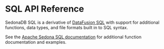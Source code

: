 
# SQL API Reference

SedonaDB SQL is a derivative of [DataFusion SQL](https://datafusion.apache.org/user-guide/sql/index.html)
with support for additional functions, data types, and file formats built in to SQL syntax.

See the [Apache Sedona SQL documentation](https://sedona.apache.org/latest/api/sql/Overview/) for
additional function documentation and examples.
